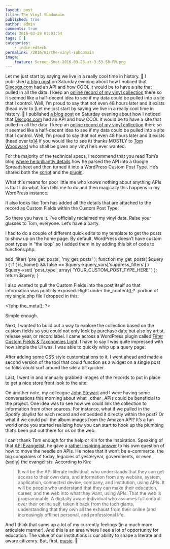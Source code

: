```yaml
---
layout: post
title: The Vinyl Subdomain
published: true
author: admin
comments: true
date: 2016-03-28 03:03:54
tags: [ ]
categories:
    - indie-edtech
permalink: /2016/03/the-vinyl-subdomain
image:
    feature: Screen-Shot-2016-03-28-at-3.53.58-PM.png
---
```

Let me just start by saying we live in a really cool time in history. 🙂 I published [a blog post][1] on Saturday evening about how I noticed that [Discogs.com][2] had an API and how COOL it would be to have a site that pulled in all the data. I keep an [online record of my vinyl collection][3] there so it seemed like a half-decent idea to see if my data could be pulled into a site that I control. Well, I&#8217;m proud to say that not even 48 hours later and it exists (head over to [Let me just start by saying we live in a really cool time in history. 🙂 I published [a blog post][1] on Saturday evening about how I noticed that [Discogs.com][2] had an API and how COOL it would be to have a site that pulled in all the data. I keep an [online record of my vinyl collection][3] there so it seemed like a half-decent idea to see if my data could be pulled into a site that I control. Well, I&#8217;m proud to say that not even 48 hours later and it exists (head over to][4] if you would like to see it) thanks MOSTLY to [Tom Woodward][5] who shall be given any vinyl he&#8217;s ever wanted.

For the majority of the technical specs, I recommend that you read Tom&#8217;s blog [where he brilliantly details][6] how he parsed the API into a Google Spreadsheet and then turned it into a WordPress Custom Post Type. He&#8217;s shared both the [script][7] and the [plugin][8].

What this means for poor little me who knows nothing about anything APIs is that I do what Tom tells me to do and then magically this happens in my WordPress instance:



It also looks like Tom has added all the details that are attached to the record as Custom Fields within the Custom Post Type:



So there you have it. I&#8217;ve officially reclaimed my vinyl data. Raise your glasses to Tom, everyone. Let&#8217;s have a party.



I had to do a couple of different quick edits to my template to get the posts to show up on the home page. By default, WordPress doesn&#8217;t have custom post types in &#8220;the loop&#8221; so I added them in by adding this bit of code to functions.php:

add_filter( 'pre_get_posts', 'my_get_posts' );
function my_get_posts( $query ) {
if ( is_home() && false == $query-&gt;query_vars['suppress_filters'] )
$query-&gt;set( 'post_type', array(
'YOUR_CUSTOM_POST_TYPE_HERE' ) );
    return $query;
 }

I also wanted to pull the Custom Fields into the post itself so that information was publicly exposed. Right under the_content();?  portion of my single.php file I dropped in this:

&lt;?php the_meta(); ?&gt;

Simple enough.

Next, I wanted to build out a way to explore the collection based on the custom fields so you could not only look by purchase date but also by artist, release year, or record label. I came across a WordPress plugin called [Filter Custom Fields & Taxonomies Light][9]. I have to say I was quite impressed with how simple the UI was. I was able to quickly whip up a query page:



After adding some CSS style customizations to it, I went ahead and made a second version of the tool that could function as a widget on a single post so folks could surf around the site a bit quicker.



Last, I went in and manually grabbed images of the records to put in place to get a nice store front look to the site:



On another note, my colleague [John Stewart][10] and I were having some conversations this morning about what _other _APIs could be beneficial to the project. One idea was to see how we could link the collection to information from other sources. For instance, what if we pulled in the Spotify playlist for each record and embedded it directly within the post? Or what if we could pull the album images from the Amazon API? It&#8217;s a fun world once you started realizing how you can start to hook up the plumbing that&#8217;s been put out there for us on the web.

I can&#8217;t thank Tom enough for the help or Kin for the inspiration. Speaking of that [API Evangelist][11], he gave a [rather inspiring answer][12] to his own question of how to move the needle on APIs. He notes that it won&#8217;t be e-commerce, the big companies of today, legacies of yesteryear, governments, or even (sadly) the evangelists. According to Kin:

> It will be the API literate individual, who understands that they can get access to their own data, and information from any website, system, application, connected device, company, and institution, using APIs. It will be people who understand that they can make their education, career, and the web into what they want, using APIs. That the web is programmable. A digitally aware individual who assumes full control over their online self, taken it back from the tech giants, understanding that they own all the exhaust from their online (and increasingly offline) personal, and professional life.

And I think that sums up a lot of my currently feelings (in a much more articulate manner). And this is an area where I see a lot of opportunity for education. The value of our institutions is our ability to shape a literate and aware citizenry. But, first, [music][4]. 🙂

 [1]: https://backup.adamcroom.com/2016/03/a-vinyl-api-of-ones-own/
 [2]: http://discogs.com
 [3]: https://www.discogs.com/user/acroom/collection
 [4]: http://vinyl.adamcroom.com
 [5]: http://twitter.com/twoodwar
 [6]: http://bionicteaching.com/discography-to-wordpress/
 [7]: https://gist.github.com/woodwardtw/2f5d898442d55e06a17d
 [8]: https://gist.github.com/woodwardtw/fb22ee592019d1cb870f
 [9]: https://wordpress.org/plugins/filter-custom-fields-taxonomies-light/
 [10]: http://twitter.com/jstew511
 [11]: http://apievangelist.com
 [12]: http://apievangelist.com/2016/03/27/this-is-how-apis-will-deliver-the-change-we-need/